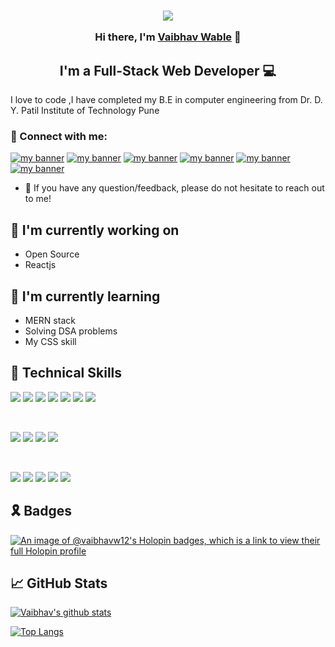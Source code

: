 
<!--
**vaibhavw12/vaibhavw12** is a ✨ _special_ ✨ repository because its `README.md` (this file) appears on your GitHub profile.

Here are some ideas to get you started:

- 🔭 I’m currently working on ...
- 🌱 I’m currently learning ...
- 👯 I’m looking to collaborate on ...
- 🤔 I’m looking for help with ...
- 💬 Ask me about ...
- 📫 How to reach me: ...
- 😄 Pronouns: ...
- ⚡ Fun fact: ...
-->
<p align="center">
  <!-- <a href="https://www.yushi.dev/" target="_blank" rel="noreferrer"><img src="https://user-images.githubusercontent.com/75753187/123350185-74ce0900-d528-11eb-848d-d92955dbb944.png" alt="my banner"></a> -->
 
</p>

<h3 align="center">
 <img src="https://www.wingstechsolutions.com/wp-content/uploads/2022/03/full-stack-development.gif">

Hi there, I'm <a href="https://www.holopin.io/@vaibhavw12#" target="_blank" rel="noreferrer">Vaibhav Wable</a> 👋
</h3>

<h2 align="center">
I'm a Full-Stack Web Developer 💻
</h2> 

I love to code ,I have completed my B.E in computer engineering from Dr. D. Y. Patil Institute of Technology Pune

### 🤝 Connect with me:
<a href="https://twitter.com/vaibhavwable_12" target="_blank" rel="noreferrer"><img src="https://img.shields.io/badge/Twitter-%231DA1F2.svg?style=for-the-badge&logo=Twitter&logoColor=white" alt="my banner"></a>
<a href="https://www.linkedin.com/in/vaibhav-wable-b490aa1a9/" target="_blank" rel="noreferrer"><img src="https://img.shields.io/badge/linkedin-%230077B5.svg?style=for-the-badge&logo=linkedin&logoColor=white" alt="my banner"></a>
<a href="vaibhavwable2000@gmail.com" target="_blank" rel="noreferrer"><img src="https://img.shields.io/badge/Gmail-D14836?style=for-the-badge&logo=gmail&logoColor=white" alt="my banner"></a>
<a href="https://discordapp.com/users/5994" target="_blank" rel="noreferrer"><img src="https://img.shields.io/badge/Discord-%235865F2.svg?style=for-the-badge&logo=discord&logoColor=white" alt="my banner"></a>
<a href="https://www.instagram.com/vaibhavw_12/" target="_blank" rel="noreferrer"><img src="https://img.shields.io/badge/Instagram-%23E4405F.svg?style=for-the-badge&logo=Instagram&logoColor=white" alt="my banner"></a>
<a href="https://wa.link/3ji8hu" target="_blank" rel="noreferrer"><img src="https://img.shields.io/badge/WhatsApp-25D366?style=for-the-badge&logo=whatsapp&logoColor=white" alt="my banner"></a>
</br>
- 💬 If you have any question/feedback, please do not hesitate to reach out to me!

## 🔭 I'm currently working on

- Open Source
- Reactjs

## 🌱 I'm currently learning

- MERN stack
- Solving DSA problems
- My CSS skill 

## 💼 Technical Skills

![](https://img.shields.io/badge/Code-React-informational?style=flat&logo=react&color=61DAFB)
![](https://img.shields.io/badge/Code-Redux-informational?style=flat&logo=Redux&color=764ABC)
![](https://img.shields.io/badge/Code-JavaScript-informational?style=flat&logo=JavaScript&color=F7DF1E)
![](https://img.shields.io/badge/Code-Python-informational?style=flat&logo=Ruby&color=CC342D)
![](https://img.shields.io/badge/Code-Java-informational?style=flat&logo=Ruby-On-Rails&color=CC0000)
![](https://img.shields.io/badge/Code-HTML5-informational?style=flat&logo=HTML5&color=E34F26)
![](https://img.shields.io/badge/Code-MYSQL-informational?style=flat&logo=SQLite&color=003B57)

</br>

![](https://img.shields.io/badge/Style-Bootstrap-informational?style=flat&logo=Bootstrap&color=7952B3)
![](https://img.shields.io/badge/Style-CSS3-informational?style=flat&logo=CSS3&color=1572B6)
![](https://img.shields.io/badge/Style-styled--components-informational?style=flat&logo=styled-components&color=DB7093)
![](https://img.shields.io/badge/Style-SASS-informational?style=flat&logo=styled-components&color=D39168)

</br>

![](https://img.shields.io/badge/Tools-Figma-informational?style=flat&logo=Figma&color=F24E1E)
![](https://img.shields.io/badge/Tools-NPM-informational?style=flat&logo=NPM&color=CB3837)
![](https://img.shields.io/badge/Tools-Netlify-informational?style=flat&logo=netlify&color=00C7B7)
![](https://img.shields.io/badge/Tools-Git-informational?style=flat&logo=Git&color=F05032)
![](https://img.shields.io/badge/Tools-GitHub-informational?style=flat&logo=GitHub&color=83267457)


## 🎗 Badges
[![An image of @vaibhavw12's Holopin badges, which is a link to view their full Holopin profile](https://holopin.me/vaibhavw12)](https://holopin.io/@vaibhavw12)

## 📈 GitHub Stats 

[![Vaibhav's github stats](https://github-readme-stats.vercel.app/api?username=vaibhavw12)](https://github.com/vaibhavw12)

[![Top Langs](https://github-readme-stats.vercel.app/api/top-langs/?username=vaibhavw12&layout=compact)](https://github.com/vaibhavw12)
